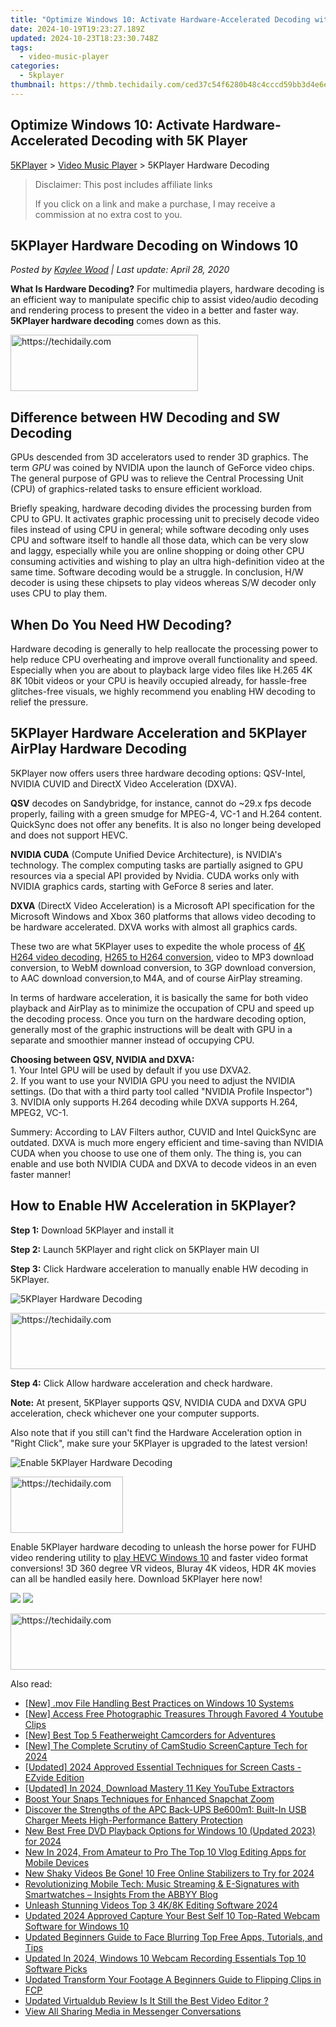 ```yaml
---
title: "Optimize Windows 10: Activate Hardware-Accelerated Decoding with 5K Player"
date: 2024-10-19T19:23:27.189Z
updated: 2024-10-23T18:23:30.748Z
tags:
  - video-music-player
categories:
  - 5kplayer
thumbnail: https://thmb.techidaily.com/ced37c54f6280b48c4cccd59bb3d4e6e75cf48a369ed52226c792a6ec4885ea2.jpg
---
```


## Optimize Windows 10: Activate Hardware-Accelerated Decoding with 5K Player

[5KPlayer](https://tools.techidaily.com/5kplayer/products/) \> [Video Music Player](https://tools.techidaily.com/5kplayer/video-music-player/) \> 5KPlayer Hardware Decoding 

>  Disclaimer: This post includes affiliate links
>
>  If you click on a link and make a purchase, I may receive a commission at no extra cost to you.
>

## 5KPlayer Hardware Decoding on Windows 10

 _Posted by [Kaylee Wood](https://www.quora.com/profile/Amanda-Hu-21) | Last update: April 28, 2020_

**What Is Hardware Decoding?** For multimedia players, hardware decoding is an efficient way to manipulate specific chip to assist video/audio decoding and rendering process to present the video in a better and faster way. **5KPlayer hardware decoding** comes down as this.

<!-- affiliate ads begin -->
<a href="https://aligracehair.sjv.io/c/5597632/1918714/19272" target="_top" id="1918714">
  <img src="//a.impactradius-go.com/display-ad/19272-1918714" border="0" alt="https://techidaily.com" width="300" height="90"/>
</a>
<img height="0" width="0" src="https://aligracehair.sjv.io/i/5597632/1918714/19272" style="position:absolute;visibility:hidden;" border="0" />
<!-- affiliate ads end -->

## Difference between HW Decoding and SW Decoding

GPUs descended from 3D accelerators used to render 3D graphics. The term _GPU_ was coined by NVIDIA upon the launch of GeForce video chips. The general purpose of GPU was to relieve the Central Processing Unit (CPU) of graphics-related tasks to ensure efficient workload.

Briefly speaking, hardware decoding divides the processing burden from CPU to GPU. It activates graphic processing unit to precisely decode video files instead of using CPU in general; while software decoding only uses CPU and software itself to handle all those data, which can be very slow and laggy, especially while you are online shopping or doing other CPU consuming activities and wishing to play an ultra high-definition video at the same time. Software decoding would be a struggle. In conclusion, H/W decoder is using these chipsets to play videos whereas S/W decoder only uses CPU to play them. 

## When Do You Need HW Decoding?

 Hardware decoding is generally to help reallocate the processing power to help reduce CPU overheating and improve overall functionality and speed. Especially when you are about to playback large video files like H.265 4K 8K 10bit videos or your CPU is heavily occupied already, for hassle-free glitches-free visuals, we highly recommend you enabling HW decoding to relief the pressure. 

## 5KPlayer Hardware Acceleration and 5KPlayer AirPlay Hardware Decoding

 5KPlayer now offers users three hardware decoding options: QSV-Intel, NVIDIA CUVID and DirectX Video Acceleration (DXVA).

**QSV** decodes on Sandybridge, for instance, cannot do \~29.x fps decode properly, failing with a green smudge for MPEG-4, VC-1 and H.264 content. QuickSync does not offer any benefits. It is also no longer being developed and does not support HEVC.

**NVIDIA CUDA** (Compute Unified Device Architecture), is NVIDIA's technology. The complex computing tasks are partially asigned to GPU resources via a special API provided by Nvidia. CUDA works only with NVIDIA graphics cards, starting with GeForce 8 series and later.

**DXVA** (DirectX Video Acceleration) is a Microsoft API specification for the Microsoft Windows and Xbox 360 platforms that allows video decoding to be hardware accelerated. DXVA works with almost all graphics cards. 

These two are what 5KPlayer uses to expedite the whole process of [4K H264 video decoding](https://tools.techidaily.com/5kplayer/video-music-player/), [H265 to H264 conversion](https://tools.techidaily.com/5kplayer/youtube-download/), video to MP3 download conversion, to WebM download conversion, to 3GP download conversion, to AAC download conversion,to M4A, and of course AirPlay streaming. 

In terms of hardware acceleration, it is basically the same for both video playback and AirPlay as to minimize the occupation of CPU and speed up the decoding process. Once you turn on the hardware decoding option, generally most of the graphic instructions will be dealt with GPU in a separate and smoothier manner instead of occupying CPU.

**Choosing between QSV, NVIDIA and DXVA:**  
 1\. Your Intel GPU will be used by default if you use DXVA2\.   
 2\. If you want to use your NVIDIA GPU you need to adjust the NVIDIA settings. (Do that with a third party tool called "NVIDIA Profile Inspector")  
 3\. NVIDIA only supports H.264 decoding while DXVA supports H.264, MPEG2, VC-1.

Summery: According to LAV Filters author, CUVID and Intel QuickSync are outdated. DXVA is much more engery efficient and time-saving than NVIDIA CUDA when you choose to use one of them only. The thing is, you can enable and use both NVIDIA CUDA and DXVA to decode videos in an even faster manner!

## How to Enable HW Acceleration in 5KPlayer?

**Step 1:** Download 5KPlayer and install it

**Step 2:** Launch 5KPlayer and right click on 5KPlayer main UI

**Step 3:** Click Hardware acceleration to manually enable HW decoding in 5KPlayer.

![5KPlayer Hardware Decoding](https://www.5kplayer.com/video-music-player/img/5kplayer-hw-decoding-1.jpg)

<!-- affiliate ads begin -->
<a href="https://appsumo.8odi.net/c/5597632/2129739/7443" target="_top" id="2129739">
  <img src="//a.impactradius-go.com/display-ad/7443-2129739" border="0" alt="https://techidaily.com" width="728" height="90"/>
</a>
<img height="0" width="0" src="https://appsumo.8odi.net/i/5597632/2129739/7443" style="position:absolute;visibility:hidden;" border="0" />
<!-- affiliate ads end -->

**Step 4:** Click Allow hardware acceleration and check hardware.

**Note:** At present, 5KPlayer supports QSV, NVIDIA CUDA and DXVA GPU acceleration, check whichever one your computer supports. 

Also note that if you still can't find the Hardware Acceleration option in "Right Click", make sure your 5KPlayer is upgraded to the latest version!

![Enable 5KPlayer Hardware Decoding](https://www.5kplayer.com/video-music-player/img/5kplayer-hw-decoding.jpg) 

<!-- affiliate ads begin -->
<a href="https://aligracehair.sjv.io/c/5597632/2135353/19272" target="_top" id="2135353">
  <img src="//a.impactradius-go.com/display-ad/19272-2135353" border="0" alt="https://techidaily.com" width="180" height="90"/>
</a>
<img height="0" width="0" src="https://aligracehair.sjv.io/i/5597632/2135353/19272" style="position:absolute;visibility:hidden;" border="0" />
<!-- affiliate ads end -->

Enable 5KPlayer hardware decoding to unleash the horse power for FUHD video rendering utility to [play HEVC Windows 10](https://tools.techidaily.com/5kplayer/video-music-player/) and faster video format conversions! 3D 360 degree VR videos, Bluray 4K videos, HDR 4K movies can all be handled easily here. Download 5KPlayer here now!

[![](https://www.5kplayer.com/video-music-player/../button/freedownwhitewin.png)](https://tools.techidaily.com/5kplayer/products/) [![](https://www.5kplayer.com/video-music-player/../button/freedownbackmac.png)](https://tools.techidaily.com/5kplayer/products/)

<!-- affiliate ads begin -->
<a href="https://ephamedtechinc.pxf.io/c/5597632/2136619/26400" target="_top" id="2136619">
  <img src="//a.impactradius-go.com/display-ad/26400-2136619" border="0" alt="https://techidaily.com" width="728" height="90"/>
</a>
<img height="0" width="0" src="https://ephamedtechinc.pxf.io/i/5597632/2136619/26400" style="position:absolute;visibility:hidden;" border="0" />
<!-- affiliate ads end -->

<ins class="adsbygoogle"
     style="display:block"
     data-ad-format="autorelaxed"
     data-ad-client="ca-pub-7571918770474297"
     data-ad-slot="1223367746"></ins>

<ins class="adsbygoogle"
     style="display:block"
     data-ad-client="ca-pub-7571918770474297"
     data-ad-slot="8358498916"
     data-ad-format="auto"
     data-full-width-responsive="true"></ins>

<span class="atpl-alsoreadstyle">Also read:</span>
<div><ul>
<li><a href="https://screen-recording.techidaily.com/new-mov-file-handling-best-practices-on-windows-10-systems/"><u>[New] .mov File Handling Best Practices on Windows 10 Systems</u></a></li>
<li><a href="https://youtube-data.techidaily.com/ccess-free-photographic-treasures-through-favored-4-youtube-clips/"><u>[New] Access Free Photographic Treasures Through Favored 4 Youtube Clips</u></a></li>
<li><a href="https://extra-lessons.techidaily.com/new-best-top-5-featherweight-camcorders-for-adventures/"><u>[New] Best Top 5 Featherweight Camcorders for Adventures</u></a></li>
<li><a href="https://video-screen-grab.techidaily.com/new-the-complete-scrutiny-of-camstudio-screencapture-tech-for-2024/"><u>[New] The Complete Scrutiny of CamStudio ScreenCapture Tech for 2024</u></a></li>
<li><a href="https://desktop-recording.techidaily.com/updated-2024-approved-essential-techniques-for-screen-casts-ezvide-edition/"><u>[Updated] 2024 Approved Essential Techniques for Screen Casts - EZvide Edition</u></a></li>
<li><a href="https://facebook-video-share.techidaily.com/updated-in-2024-download-mastery-11-key-youtube-extractors/"><u>[Updated] In 2024, Download Mastery 11 Key YouTube Extractors</u></a></li>
<li><a href="https://vp-tips.techidaily.com/boost-your-snaps-techniques-for-enhanced-snapchat-zoom/"><u>Boost Your Snaps Techniques for Enhanced Snapchat Zoom</u></a></li>
<li><a href="https://buynow-reviews.techidaily.com/discover-the-strengths-of-the-apc-back-ups-be600m1-built-in-usb-charger-meets-high-performance-battery-protection/"><u>Discover the Strengths of the APC Back-UPS Be600m1: Built-In USB Charger Meets High-Performance Battery Protection</u></a></li>
<li><a href="https://video-ai-editor.techidaily.com/new-best-free-dvd-playback-options-for-windows-10-updated-2023-for-2024/"><u>New Best Free DVD Playback Options for Windows 10 (Updated 2023) for 2024</u></a></li>
<li><a href="https://video-ai-editor.techidaily.com/new-in-2024-from-amateur-to-pro-the-top-10-vlog-editing-apps-for-mobile-devices/"><u>New In 2024, From Amateur to Pro The Top 10 Vlog Editing Apps for Mobile Devices</u></a></li>
<li><a href="https://video-ai-editor.techidaily.com/new-shaky-videos-be-gone-10-free-online-stabilizers-to-try-for-2024/"><u>New Shaky Videos Be Gone! 10 Free Online Stabilizers to Try for 2024</u></a></li>
<li><a href="https://solve-marvelous.techidaily.com/revolutionizing-mobile-tech-music-streaming-and-e-signatures-with-smartwatches-insights-from-the-abbyy-blog/"><u>Revolutionizing Mobile Tech: Music Streaming & E-Signatures with Smartwatches – Insights From the ABBYY Blog</u></a></li>
<li><a href="https://video-ai-editor.techidaily.com/unleash-stunning-videos-top-3-4k8k-editing-software-2024/"><u>Unleash Stunning Videos Top 3 4K/8K Editing Software 2024</u></a></li>
<li><a href="https://video-ai-editor.techidaily.com/updated-2024-approved-capture-your-best-self-10-top-rated-webcam-software-for-windows-10/"><u>Updated 2024 Approved Capture Your Best Self 10 Top-Rated Webcam Software for Windows 10</u></a></li>
<li><a href="https://video-ai-editor.techidaily.com/updated-beginners-guide-to-face-blurring-top-free-apps-tutorials-and-tips/"><u>Updated Beginners Guide to Face Blurring Top Free Apps, Tutorials, and Tips</u></a></li>
<li><a href="https://video-ai-editor.techidaily.com/updated-in-2024-windows-10-webcam-recording-essentials-top-10-software-picks/"><u>Updated In 2024, Windows 10 Webcam Recording Essentials Top 10 Software Picks</u></a></li>
<li><a href="https://video-ai-editor.techidaily.com/updated-transform-your-footage-a-beginners-guide-to-flipping-clips-in-fcp/"><u>Updated Transform Your Footage A Beginners Guide to Flipping Clips in FCP</u></a></li>
<li><a href="https://video-ai-editor.techidaily.com/updated-virtualdub-review-is-it-still-the-best-video-editor/"><u>Updated Virtualdub Review Is It Still the Best Video Editor ?</u></a></li>
<li><a href="https://facebook-video-recording.techidaily.com/view-all-sharing-media-in-messenger-conversations/"><u>View All Sharing Media in Messenger Conversations</u></a></li>
</ul></div>

